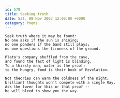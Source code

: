 ```yaml
---
id: 578
title: Seeking truth
date: Sat, 08 Nov 2003 12:00:00 +0000
category: Poems
---
```


    Seek truth where it may be found:  
    No one asks if the sun is shining;  
    no one ponders if the band still plays;  
    no one questions the firmness of the ground.

    Plato's company shuffled from the cave,  
    and found the fact of light is blinding.  
    To a thirsty man, water is the proof;  
    to the hungry, food is their book of Revelation.

    Not theories can warm the coldness of the night;  
    brilliant thoughts won't compete with a single Ray.  
    Ask the lover for this or that proof --  
    he will bleed to show you the way.


